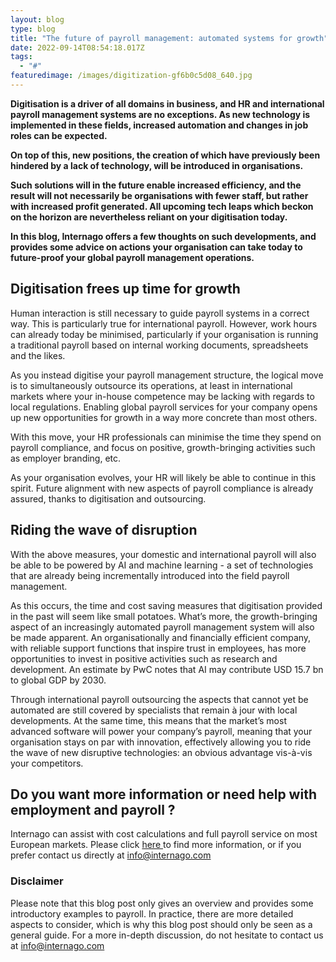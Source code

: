 ```yaml
---
layout: blog
type: blog
title: "The future of payroll management: automated systems for growth"
date: 2022-09-14T08:54:18.017Z
tags:
  - "#"
featuredimage: /images/digitization-gf6b0c5d08_640.jpg
---
```

**Digitisation is a driver of all domains in business, and HR and international payroll management systems are no exceptions. As new technology is implemented in these fields, increased automation and changes in job roles can be expected.**

**On top of this, new positions, the creation of which have previously been hindered by a lack of technology, will be introduced in organisations.** 

**Such solutions will in the future enable increased efficiency, and the result will not necessarily be organisations with fewer staff, but rather with increased profit generated. All upcoming tech leaps which beckon on the horizon are nevertheless reliant on your digitisation today.** 

**In this blog, Internago offers a few thoughts on such developments, and provides some advice on actions your organisation can take today to future-proof your global payroll management operations.** 

## Digitisation frees up time for growth

Human interaction is still necessary to guide payroll systems in a correct way. This is particularly true for international payroll. However, work hours can already today be minimised, particularly if your organisation is running a traditional payroll based on internal working documents, spreadsheets and the likes. 

As you instead digitise your payroll management structure, the logical move is to simultaneously outsource its operations, at least in international markets where your in-house competence may be lacking with regards to local regulations. Enabling global payroll services for your company opens up new opportunities for growth in a way more concrete than most others.  

With this move, your HR professionals can minimise the time they spend on payroll compliance, and focus on positive, growth-bringing activities such as employer branding, etc. 

As your organisation evolves, your HR will likely be able to continue in this spirit. Future alignment with new aspects of payroll compliance is already assured, thanks to digitisation and outsourcing. 

## Riding the wave of disruption

With the above measures, your domestic and international payroll will also be able to be powered by AI and machine learning - a set of technologies that are already being incrementally introduced into the field payroll management. 

As this occurs, the time and cost saving measures that digitisation provided in the past will seem like small potatoes. What’s more, the growth-bringing aspect of an increasingly automated payroll management system will also be made apparent. An organisationally and financially efficient company, with reliable support functions that inspire trust in employees, has more opportunities to invest in positive activities such as research and development. An estimate by PwC notes that AI may contribute USD 15.7 bn to global GDP by 2030.

Through international payroll outsourcing the aspects that cannot yet be automated are still covered by specialists that remain à jour with local developments. At the same time, this means that the market’s most advanced software will power your company’s payroll, meaning that your organisation stays on par with innovation, effectively allowing you to ride the wave of new disruptive technologies: an obvious advantage vis-à-vis your competitors. 

## Do you want more information or need help with employment and payroll ?

Internago can assist with cost calculations and full payroll service on most European markets. Please click [here ](https://www.internago.com/our-services)to find more information, or if you prefer contact us directly at [info@internago.com](mailto:info@internago.com)

### Disclaimer

Please note that this blog post only gives an overview and provides some introductory examples to payroll. In practice, there are more detailed aspects to consider, which is why this blog post should only be seen as a general guide. For a more in-depth discussion, do not hesitate to contact us at [info@internago.com](mailto:info@internago.com)